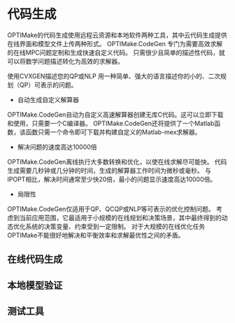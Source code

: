 # 代码生成

OPTIMake的代码生成使用远程云资源和本地软件两种工具，其中云代码生成提供在线界面和模型文件上传两种形式。
OPTIMake.CodeGen 专门为需要高效求解的在线MPC问题定制和生成快速自定义代码。
只需很少且简单的描述性代码，就可以将数学问题描述转化为高效的求解器。

使用CVXGEN描述您的QP或NLP
用一种简单、强大的语言描述你的小的、二次规划（QP）可表示的问题。

- 自动生成自定义解算器

OPTIMake.CodeGen自动为自定义高速解算器创建无库C代码。这可以立即下载和使用，只需要一个C编译器。
OPTIMake.CodeGen还将提供了一个Matlab函数，该函数只需一个命令即可下载并构建自定义的Matlab-mex求解器。

- 解决问题的速度高达10000倍

OPTIMake.CodeGen离线执行大多数转换和优化，以使在线求解尽可能快。
代码生成需要几秒钟或几分钟的时间，生成的解算器工作时间为微秒或毫秒。
与IPOPT相比，解决时间通常至少快20倍，最小的问题显示速度高达10000倍。

- 局限性

OPTIMake.CodeGen仅适用于QP、QCQP或NLP等可表示的优化控制问题。
考虑到当前应用范围，它最适用于小规模的在线规划和决策场景，其中最终得到的动态优化系统的决策变量、约束受到一定限制。
对于大规模的在线优化任务OPTIMake不能很好地解决和平衡效率和求解最优性之间的矛盾。

## 在线代码生成

## 本地模型验证

## 测试工具

